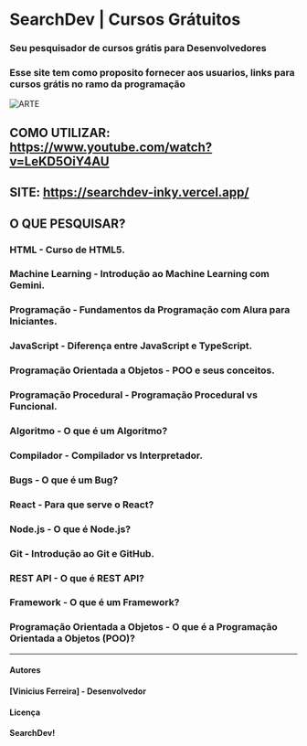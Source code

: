 # **SearchDev | Cursos Grátuitos**

### Seu pesquisador de cursos grátis para Desenvolvedores
### Esse site tem como proposito fornecer aos usuarios, links para cursos grátis no ramo da programação


![ARTE](https://github.com/user-attachments/assets/74a832fa-c85d-4040-b11e-337121af7d16)

## COMO UTILIZAR: https://www.youtube.com/watch?v=LeKD5OiY4AU
## SITE: https://searchdev-inky.vercel.app/

## O QUE PESQUISAR?

### HTML - Curso de HTML5.

### Machine Learning - Introdução ao Machine Learning com Gemini.

### Programação - Fundamentos da Programação com Alura para Iniciantes.

### JavaScript - Diferença entre JavaScript e TypeScript.

### Programação Orientada a Objetos - POO e seus conceitos.

### Programação Procedural - Programação Procedural vs Funcional.

### Algoritmo - O que é um Algoritmo?

### Compilador - Compilador vs Interpretador.

### Bugs - O que é um Bug?

### React - Para que serve o React?

### Node.js - O que é Node.js?

### Git - Introdução ao Git e GitHub.

### REST API - O que é REST API?

### Framework - O que é um Framework?

### Programação Orientada a Objetos - O que é a Programação Orientada a Objetos (POO)?



----------------------------------------------------------------------------------------



#### Autores
#### [Vinicius Ferreira] - Desenvolvedor

#### Licença
#### SearchDev!
